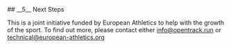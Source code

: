 <div markdown="1" data-aos="fade-up">
## __5__ Next Steps

This is a joint initiative funded by European Athletics to help with the growth of the sport.   To find out more, please contact either [info@opentrack.run](mailto:info@opentrack.run) or [technical@european-athletics.org](mailto:technical@european-athletics.org)
</div>
